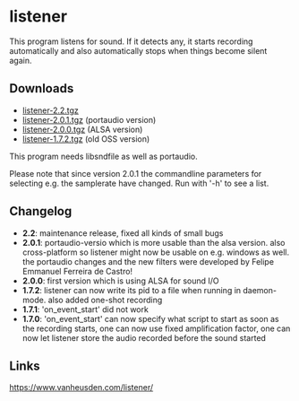 # listener

This program listens for sound. If it detects any, it starts recording automatically and also automatically stops when things become silent again.

## Downloads

- [listener-2.2.tgz](https://www.vanheusden.com/listener/listener-2.2.tgz)
- [listener-2.0.1.tgz](https://www.vanheusden.com/listener/listener-2.0.1.tgz)    (portaudio version)
- [listener-2.0.0.tgz](https://www.vanheusden.com/listener/listener-2.0.0.tgz)    (ALSA version)
- [listener-1.7.2.tgz](https://www.vanheusden.com/listener/listener-1.7.2.tgz)    (old OSS version)

This program needs libsndfile as well as portaudio.

Please note that since version 2.0.1 the commandline parameters for selecting e.g. the samplerate have changed. Run with '-h' to see a list.

## Changelog

- **2.2**:   maintenance release, fixed all kinds of small bugs
- **2.0.1**: portaudio-versio which is more usable than the alsa version. also cross-platform so listener might now be usable on e.g. windows as well. the portaudio changes and the new filters were developed by Felipe Emmanuel Ferreira de Castro!
- **2.0.0**: first version which is using ALSA for sound I/O
- **1.7.2**: listener can now write its pid to a file when running in daemon-mode. also added one-shot recording
- **1.7.1**: 'on_event_start' did not work
- **1.7.0**: 'on_event_start' can now specify what script to start as soon as the recording starts, one can now use fixed amplification factor, one can now let listener store the audio recorded before the sound started

## Links

https://www.vanheusden.com/listener/
